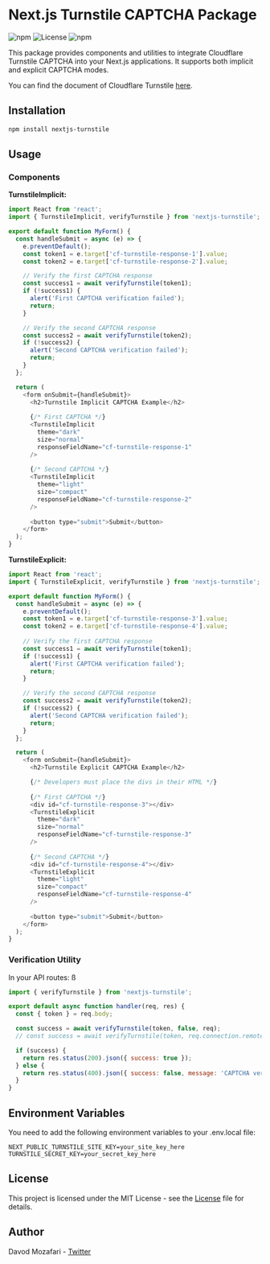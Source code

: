 # Next.js Turnstile CAPTCHA Package
![npm](https://img.shields.io/npm/v/nextjs-turnstile)
![License](https://img.shields.io/npm/l/nextjs-turnstile)
![npm](https://img.shields.io/npm/dw/nextjs-turnstile)

This package provides components and utilities to integrate Cloudflare Turnstile CAPTCHA into your Next.js applications. It supports both implicit and explicit CAPTCHA modes.

You can find the document of Cloudflare Turnstile [here](https://developers.cloudflare.com/turnstile/get-started/client-side-rendering/).

## Installation

```bash
npm install nextjs-turnstile
```

## Usage

### Components
**TurnstileImplicit:**

```javascript
import React from 'react';
import { TurnstileImplicit, verifyTurnstile } from 'nextjs-turnstile';

export default function MyForm() {
  const handleSubmit = async (e) => {
    e.preventDefault();
    const token1 = e.target['cf-turnstile-response-1'].value;
    const token2 = e.target['cf-turnstile-response-2'].value;

    // Verify the first CAPTCHA response
    const success1 = await verifyTurnstile(token1);
    if (!success1) {
      alert('First CAPTCHA verification failed');
      return;
    }

    // Verify the second CAPTCHA response
    const success2 = await verifyTurnstile(token2);
    if (!success2) {
      alert('Second CAPTCHA verification failed');
      return;
    }
  };

  return (
    <form onSubmit={handleSubmit}>
      <h2>Turnstile Implicit CAPTCHA Example</h2>
      
      {/* First CAPTCHA */}
      <TurnstileImplicit
        theme="dark"
        size="normal"
        responseFieldName="cf-turnstile-response-1"
      />
      
      {/* Second CAPTCHA */}
      <TurnstileImplicit
        theme="light"
        size="compact"
        responseFieldName="cf-turnstile-response-2"
      />
      
      <button type="submit">Submit</button>
    </form>
  );
}
```

**TurnstileExplicit:**
```javascript
import React from 'react';
import { TurnstileExplicit, verifyTurnstile } from 'nextjs-turnstile';

export default function MyForm() {
  const handleSubmit = async (e) => {
    e.preventDefault();
    const token1 = e.target['cf-turnstile-response-3'].value;
    const token2 = e.target['cf-turnstile-response-4'].value;
    
    // Verify the first CAPTCHA response
    const success1 = await verifyTurnstile(token1);
    if (!success1) {
      alert('First CAPTCHA verification failed');
      return;
    }

    // Verify the second CAPTCHA response
    const success2 = await verifyTurnstile(token2);
    if (!success2) {
      alert('Second CAPTCHA verification failed');
      return;
    }
  };

  return (
    <form onSubmit={handleSubmit}>
      <h2>Turnstile Explicit CAPTCHA Example</h2>

      {/* Developers must place the divs in their HTML */}
      
      {/* First CAPTCHA */}
      <div id="cf-turnstile-response-3"></div>
      <TurnstileExplicit
        theme="dark"
        size="normal"
        responseFieldName="cf-turnstile-response-3"
      />
      
      {/* Second CAPTCHA */}
      <div id="cf-turnstile-response-4"></div>
      <TurnstileExplicit
        theme="light"
        size="compact"
        responseFieldName="cf-turnstile-response-4"
      />
      
      <button type="submit">Submit</button>
    </form>
  );
}
```

### Verification Utility
In your API routes:
ß
```javascript
import { verifyTurnstile } from 'nextjs-turnstile';

export default async function handler(req, res) {
  const { token } = req.body;

  const success = await verifyTurnstile(token, false, req);
  // const success = await verifyTurnstile(token, req.connection.remoteAddress);

  if (success) {
    return res.status(200).json({ success: true });
  } else {
    return res.status(400).json({ success: false, message: 'CAPTCHA verification failed' });
  }
}
```

## Environment Variables
You need to add the following environment variables to your .env.local file:

```plaintext
NEXT_PUBLIC_TURNSTILE_SITE_KEY=your_site_key_here
TURNSTILE_SECRET_KEY=your_secret_key_here
```

## License
This project is licensed under the MIT License - see the [License](./License) file for details.


## Author
Davod Mozafari - [Twitter](https://twitter.com/davodmozafari)
